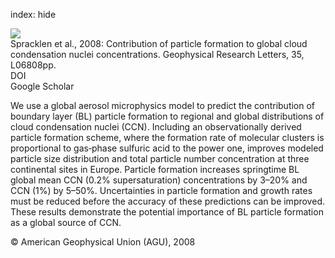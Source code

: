 index: hide

<div class="Citation">
    <div class="Citation-thumb CitationThumb-linked"  data-href="https://doi.org/10.1029/2007gl033038">
      <img src="https://static.claimspace.cloud/climate-study-static/refs/thumbs/7/Spracklen_et_al_2008-thumb.png" />
    </div>

  <div class="Citation-body">
    <div class="Citation-text">Spracklen et al., 2008: Contribution of particle formation to global cloud condensation nuclei concentrations. <span class="Article-journal">Geophysical Research Letters, </span><span class="Article-volume">35, </span>L06808pp.</div>
    <div class="Citation-links">
      <div class="CitationLink" data-href="https://doi.org/10.1029/2007gl033038">
        <div class="CitationLink-icon CitationLink-Doi"></div>
        <div class="CitationLink-text">DOI</div>
      </div>
      <div class="CitationLink" data-href="https://scholar.google.com/scholar?q=10.1029/2007gl033038">
        <div class="CitationLink-icon CitationLink-Scholar"></div>
        <div class="CitationLink-text">Google Scholar</div>
      </div>
    </div>
  </div>
</div>

We use a global aerosol microphysics model to predict the contribution of boundary layer (BL) particle formation to regional and global distributions of cloud condensation nuclei (CCN). Including an observationally derived particle formation scheme, where the formation rate of molecular clusters is proportional to gas‐phase sulfuric acid to the power one, improves modeled particle size distribution and total particle number concentration at three continental sites in Europe. Particle formation increases springtime BL global mean CCN (0.2% supersaturation) concentrations by 3–20% and CCN (1%) by 5–50%. Uncertainties in particle formation and growth rates must be reduced before the accuracy of these predictions can be improved. These results demonstrate the potential importance of BL particle formation as a global source of CCN.

<div class="Citation-copy">
&copy; American Geophysical Union (AGU), 2008
</div>